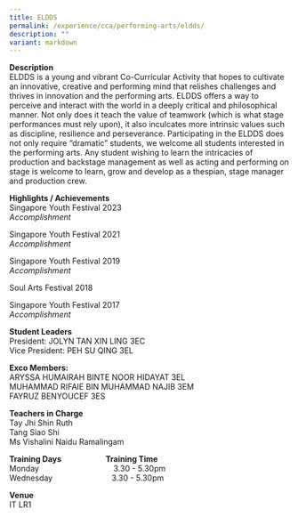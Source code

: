 ```yaml
---
title: ELDDS
permalink: /experience/cca/performing-arts/eldds/
description: ""
variant: markdown
---
```

**Description** <br>
ELDDS is a young and vibrant Co-Curricular Activity that hopes to cultivate an innovative, creative and performing mind that relishes challenges and thrives in innovation and the performing arts. ELDDS offers a way to perceive and interact with the world in a deeply critical and philosophical manner. Not only does it teach the value of teamwork (which is what stage performances must rely upon), it also inculcates more intrinsic values such as discipline, resilience and perseverance. Participating in the ELDDS does not only require “dramatic” students, we welcome all students interested in the performing arts. Any student wishing to learn the intricacies of production and backstage management as well as acting and performing on stage is welcome to learn, grow and develop as a thespian, stage manager and production crew.

**Highlights / Achievements** <br>
Singapore Youth Festival 2023<br>
_Accomplishment_

Singapore Youth Festival 2021 <br>
_Accomplishment_&nbsp;

Singapore Youth Festival 2019&nbsp;<br>
_Accomplishment_&nbsp;

Soul Arts Festival 2018&nbsp;

Singapore Youth Festival 2017 <br>
_Accomplishment_&nbsp;&nbsp;

**Student Leaders** <br>
President: JOLYN TAN XIN LING 3EC &nbsp;<br>
Vice President: PEH SU QING 3EL<br>

**Exco Members:**<br> 
ARYSSA HUMAIRAH BINTE NOOR HIDAYAT 3EL<br>
MUHAMMAD RIFAIE BIN MUHAMMAD NAJIB 3EM<br>
FAYRUZ BENYOUCEF 3ES

**Teachers in Charge** <br>
Tay Jhi Shin Ruth&nbsp;<br>
Tang Siao Shi<br>
Ms Vishalini Naidu Ramalingam

**Training Days&nbsp;&nbsp; &nbsp;&nbsp;&nbsp; &nbsp;&nbsp;&nbsp; &nbsp;&nbsp;&nbsp; &nbsp;&nbsp;&nbsp; &nbsp;&nbsp; &nbsp; Training Time** <br> 
Monday&nbsp;&nbsp; &nbsp;&nbsp; &nbsp;&nbsp;&nbsp;&nbsp; &nbsp;&nbsp;&nbsp; &nbsp;&nbsp;&nbsp; &nbsp;&nbsp;&nbsp; &nbsp;&nbsp;&nbsp; &nbsp;&nbsp;&nbsp; &nbsp;&nbsp;&nbsp;3.30 - 5.30pm <br>
Wednesday&nbsp;&nbsp; &nbsp;&nbsp;&nbsp; &nbsp;&nbsp;&nbsp; &nbsp;&nbsp;&nbsp; &nbsp;&nbsp;&nbsp; &nbsp;&nbsp;&nbsp; &nbsp;&nbsp;&nbsp;&nbsp;3.30 - 5.30pm  

**Venue** <br>
IT&nbsp;LR1